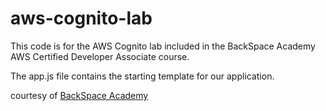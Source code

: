 # aws-cognito-lab

This code is for the AWS Cognito lab included in the BackSpace Academy AWS Certified Developer Associate course.

The app.js file contains the starting template for our application.

courtesy of [BackSpace Academy](https://backspace.academy)
